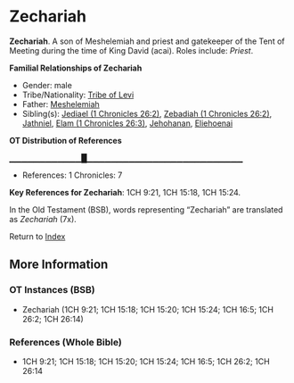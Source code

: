 # Zechariah
**Zechariah**. 
A son of Meshelemiah and priest and gatekeeper of the Tent of Meeting during the time of King David (acai). 
Roles include: 
_Priest_. 




**Familial Relationships of Zechariah**


* Gender: male
* Tribe/Nationality: [Tribe of Levi](../../../groups/md/acai/Levi.md)
* Father: [Meshelemiah](Meshelemiah.md)
* Sibling(s): [Jediael (1 Chronicles 26:2)](Jediael.4.md), [Zebadiah (1 Chronicles 26:2)](Zebadiah.4.md), [Jathniel](Jathniel.md), [Elam (1 Chronicles 26:3)](Elam.4.md), [Jehohanan](Jehohanan.md), [Eliehoenai](Eliehoenai.md)


**OT Distribution of References**

▁▁▁▁▁▁▁▁▁▁▁▁█▁▁▁▁▁▁▁▁▁▁▁▁▁▁▁▁▁▁▁▁▁▁▁▁▁▁
* References: 1 Chronicles: 7



**Key References for Zechariah**: 
1CH 9:21, 1CH 15:18, 1CH 15:24. 


In the Old Testament (BSB), words representing “Zechariah” are translated as 
*Zechariah* (7x). 




Return to [Index](00-Index.md)

## More Information

### OT Instances (BSB)

* Zechariah (1CH 9:21; 1CH 15:18; 1CH 15:20; 1CH 15:24; 1CH 16:5; 1CH 26:2; 1CH 26:14)



### References (Whole Bible)

* 1CH 9:21; 1CH 15:18; 1CH 15:20; 1CH 15:24; 1CH 16:5; 1CH 26:2; 1CH 26:14



